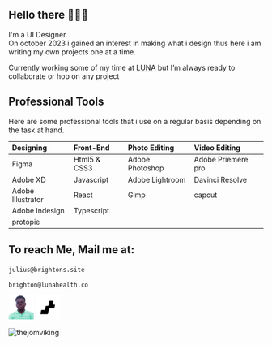 ## Hello there 🙋🏾‍♂️

I'm a UI Designer. <br/>
On october 2023 i gained an interest in making what i design thus here i am writing my own projects one at a time.

[LUNA]: https://lunafrica.com
Currently working some of my time at [LUNA] but I’m always ready to collaborate or hop on any project<br/>

## Professional Tools
Here are some professional tools that i use on a regular basis depending on the task at hand.

| Designing | Front-End | Photo Editing | Video Editing |
| :-----------| :----------- | :-------------- | :----------------- |
| Figma | Html5 & CSS3 | Adobe Photoshop | Adobe Priemere pro |
| Adobe XD | Javascript | Adobe Lightroom | Davinci Resolve |
| Adobe Illustrator | React | Gimp | capcut |
| Adobe Indesign | Typescript | | |
| protopie | | | |

## To reach Me, Mail me at:
```
julius@brightons.site
```
```
brighton@lunahealth.co
```
<a href="https://julius.brightons.site"><img src="Public/admin.png" width="50px"><a/>
<a href="https://brightons.site"><img src="Public/LOGO.png" width="47.5px"><a/>

<a href="https://www.buymeacoffee.com/thejomviking"><img align="left" src="https://cdn.buymeacoffee.com/buttons/v2/default-yellow.png" width="150px" alt="thejomviking"/></a>
